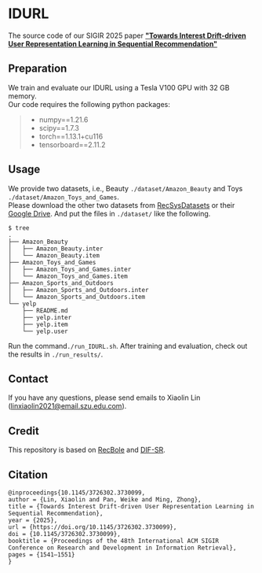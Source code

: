 # IDURL
The source code of our SIGIR 2025 paper [**"Towards Interest Drift-driven User Representation Learning in Sequential Recommendation"**](https://dl.acm.org/doi/10.1145/3726302.3730099)


## Preparation
We train and evaluate our IDURL using a Tesla V100 GPU with 32 GB memory. <br>
Our code requires the following python packages:

> + numpy==1.21.6
> + scipy==1.7.3 
> + torch==1.13.1+cu116
> + tensorboard==2.11.2

## Usage

We provide two datasets, i.e., Beauty `./dataset/Amazon_Beauty` and Toys `./dataset/Amazon_Toys_and_Games`.  <br>
Please download the other two datasets from [RecSysDatasets](https://github.com/RUCAIBox/RecSysDatasets) or their [Google Drive](https://drive.google.com/drive/folders/1ahiLmzU7cGRPXf5qGMqtAChte2eYp9gI). And put the files in `./dataset/` like the following.

```
$ tree
.
├── Amazon_Beauty
│   ├── Amazon_Beauty.inter
│   └── Amazon_Beauty.item
├── Amazon_Toys_and_Games
│   ├── Amazon_Toys_and_Games.inter
│   └── Amazon_Toys_and_Games.item
├── Amazon_Sports_and_Outdoors
│   ├── Amazon_Sports_and_Outdoors.inter
│   └── Amazon_Sports_and_Outdoors.item
└── yelp
    ├── README.md
    ├── yelp.inter
    ├── yelp.item
    └── yelp.user
```
Run the command`./run_IDURL.sh`. After training and evaluation, check out the results in `./run_results/`.


## Contact
If you have any questions, please send emails to Xiaolin Lin (linxiaolin2021@email.szu.edu.com).


## Credit
This repository is based on [RecBole](https://github.com/RUCAIBox/RecBole) and [DIF-SR](https://github.com/AIM-SE/DIF-SR).

## Citation
```
@inproceedings{10.1145/3726302.3730099,
author = {Lin, Xiaolin and Pan, Weike and Ming, Zhong},
title = {Towards Interest Drift-driven User Representation Learning in Sequential Recommendation},
year = {2025},
url = {https://doi.org/10.1145/3726302.3730099},
doi = {10.1145/3726302.3730099},
booktitle = {Proceedings of the 48th International ACM SIGIR Conference on Research and Development in Information Retrieval},
pages = {1541–1551}
}
```
